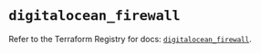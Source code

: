 # `digitalocean_firewall`

Refer to the Terraform Registry for docs: [`digitalocean_firewall`](https://registry.terraform.io/providers/digitalocean/digitalocean/2.64.0/docs/resources/firewall).
